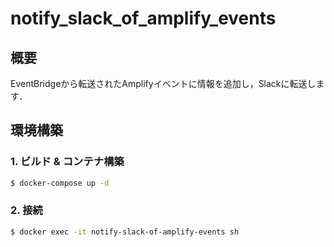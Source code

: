# notify_slack_of_amplify_events

## 概要

EventBridgeから転送されたAmplifyイベントに情報を追加し，Slackに転送します．

## 環境構築

### 1. ビルド & コンテナ構築

```sh
$ docker-compose up -d
````

### 2. 接続

```sh
$ docker exec -it notify-slack-of-amplify-events sh 
```
